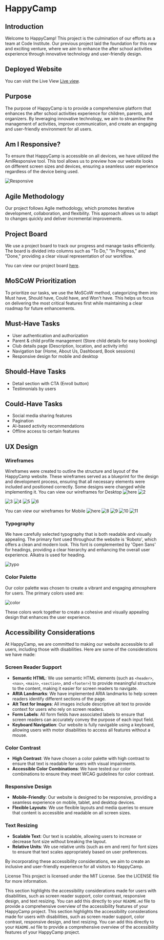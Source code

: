 # HappyCamp

## Introduction

Welcome to HappyCamp! This project is the culmination of our efforts as a team at Code Institute. Our previous project laid the foundation for this new and exciting venture, where we aim to enhance the after school activities experience through innovative technology and user-friendly design.

## Deployed Website

You can visit the Live View [Live view](https://happycamp-ae37c2bbbeef.herokuapp.com/).

## Purpose

The purpose of HappyCamp is to provide a comprehensive platform that enhances the after school activities experience for children, parents, and organizers. By leveraging innovative technology, we aim to streamline the management of activities, improve communication, and create an engaging and user-friendly environment for all users.

## Am I Responsive?

To ensure that HappyCamp is accessible on all devices, we have utilized the AmIResponsive tool. This tool allows us to preview how our website looks on different screen sizes and devices, ensuring a seamless user experience regardless of the device being used.

![Responsive](static/images/readme/responsive.png)

## Agile Methodology

Our project follows Agile methodology, which promotes iterative development, collaboration, and flexibility. This approach allows us to adapt to changes quickly and deliver incremental improvements.

## Project Board

We use a project board to track our progress and manage tasks efficiently. The board is divided into columns such as "To Do," "In Progress," and "Done," providing a clear visual representation of our workflow.

You can view our project board [here](https://github.com/users/praptitambe/projects/12).

## MoSCoW Prioritization

To prioritize our tasks, we use the MoSCoW method, categorizing them into Must have, Should have, Could have, and Won't have. This helps us focus on delivering the most critical features first while maintaining a clear roadmap for future enhancements.

## Must-Have Tasks

- User authentication and authorization
- Parent & child profile management (Store child details for easy booking)
- Club details page (Description, location, and activity info)
- Navigation bar (Home, About Us, Dashboard, Book sessions)
- Responsive design for mobile and desktop

## Should-Have Tasks

- Detail section with CTA (Enroll button)
- Testimonials by users

## Could-Have Tasks

- Social media sharing features
- Pagination
- AI-based activity recommendations
- Offline access to certain features

## UX Design

### Wireframes

Wireframes were created to outline the structure and layout of the HappyCamp website. These wireframes served as a blueprint for the design and development process, ensuring that all necessary elements were included and positioned correctly. Some designs were changed while implementing it.
You can view our wireframes for Desktop ![here](static/images/readme/Wireframe1.png)
![2](static/images/readme/Wireframe2.png)

![3](static/images/readme/Wireframe3.png)
![4](static/images/readme/Wireframe4.png)
![5](static/images/readme/Wireframe5.png)
![6](static/images/readme/Wireframe6.png)

You can view our wireframes for Mobile ![here](static/images/readme/Wireframe7.png)
![8](static/images/readme/Wireframe8.png)
![9](static/images/readme/Wireframe9.png)
![10](static/images/readme/Wireframe10.png)
![11](static/images/readme/Wireframe11.png)

### Typography

We have carefully selected typography that is both readable and visually appealing. The primary font used throughout the website is 'Roboto', which offers a clean and modern look. This font is complemented by 'Open Sans' for headings, providing a clear hierarchy and enhancing the overall user experience. Alkatra is used for heading.

![typo](static/images/readme/typo.png)

### Color Palette

Our color palette was chosen to create a vibrant and engaging atmosphere for users. The primary colors used are:

![color](static/images/readme/color.png)

These colors work together to create a cohesive and visually appealing design that enhances the user experience.

## Accessibility Considerations

At HappyCamp, we are committed to making our website accessible to all users, including those with disabilities. Here are some of the considerations we have made:

### Screen Reader Support

- **Semantic HTML**: We use semantic HTML elements (such as `<header>`, `<nav>`, `<main>`, `<section>`, and `<footer>`) to provide meaningful structure to the content, making it easier for screen readers to navigate.
- **ARIA Landmarks**: We have implemented ARIA landmarks to help screen readers identify different sections of the page.
- **Alt Text for Images**: All images include descriptive alt text to provide context for users who rely on screen readers.
- **Form Labels**: All form fields have associated labels to ensure that screen readers can accurately convey the purpose of each input field.
- **Keyboard Navigation**: Our website is fully navigable using a keyboard, allowing users with motor disabilities to access all features without a mouse.

### Color Contrast

- **High Contrast**: We have chosen a color palette with high contrast to ensure that text is readable for users with visual impairments.
- **Accessible Color Combinations**: We have tested our color combinations to ensure they meet WCAG guidelines for color contrast.

### Responsive Design

- **Mobile-Friendly**: Our website is designed to be responsive, providing a seamless experience on mobile, tablet, and desktop devices.
- **Flexible Layouts**: We use flexible layouts and media queries to ensure that content is accessible and readable on all screen sizes.

### Text Resizing

- **Scalable Text**: Our text is scalable, allowing users to increase or decrease font size without breaking the layout.
- **Relative Units**: We use relative units (such as em and rem) for font sizes to ensure that text scales appropriately based on user preferences.

By incorporating these accessibility considerations, we aim to create an inclusive and user-friendly experience for all visitors to HappyCamp.

License
This project is licensed under the MIT License. See the LICENSE file for more information.

This section highlights the accessibility considerations made for users with disabilities, such as screen reader support, color contrast, responsive design, and text resizing. You can add this directly to your `README.md` file to provide a comprehensive overview of the accessibility features of your HappyCamp project.
This section highlights the accessibility considerations made for users with disabilities, such as screen reader support, color contrast, responsive design, and text resizing. You can add this directly to your `README.md` file to provide a comprehensive overview of the accessibility features of your HappyCamp project.